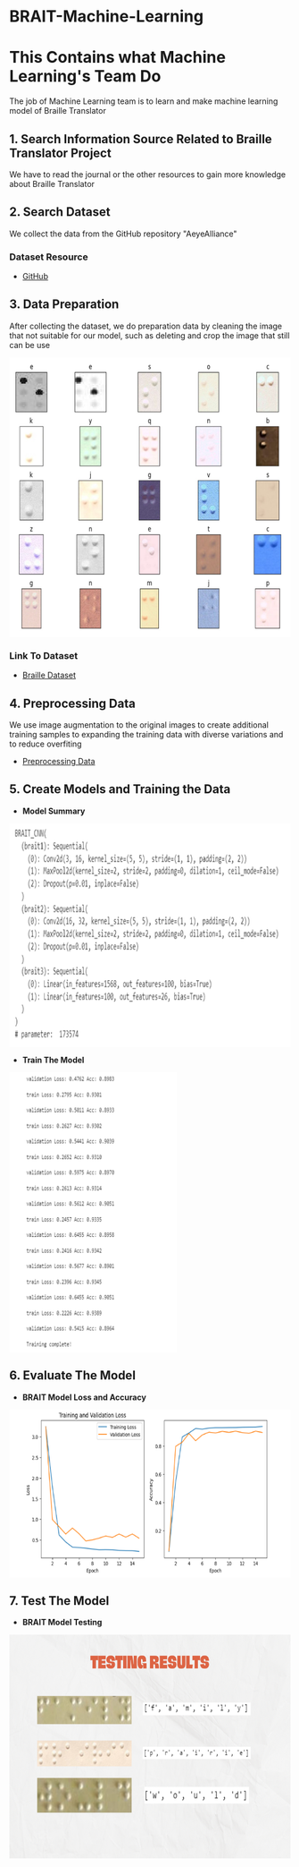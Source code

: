 # BRAIT-Machine-Learning

# This Contains what Machine Learning's Team Do 
The job of Machine Learning team is to learn and make machine learning model of Braille Translator

## 1. Search Information Source Related to Braille Translator Project
We have to read the journal or the other resources to gain more knowledge about Braille Translator

## 2. Search Dataset 
We collect the data from the GitHub repository "AeyeAlliance"
### Dataset Resource
- [GitHub](https://github.com/HelenGezahegn/aeye-alliance/tree/master/Raw%20Data/Unlabelled%2C%20Cropped%20Letters/Wan-Chun's%20Chars/More%20Chars)

## 3. Data Preparation
After collecting the dataset, we do preparation data by cleaning the image that not suitable for our model, such as deleting and crop the image that still can be use

<a href="Braille Dataset" target="blank"><img align="center" src="https://github.com/BRAIT-Braille-Translator/BRAIT-Machine-Learning/blob/main/Documentation/Dataset%20Braille.jpg" height="500" width="600" /></a>
### Link To Dataset
- [Braille Dataset](https://github.com/BRAIT-Braille-Translator/BRAIT-Machine-Learning/tree/main/BrailleDataset)

## 4. Preprocessing Data
We use image augmentation to the original images to create additional training samples to expanding the training data with diverse variations and to reduce overfiting
- [Preprocessing Data](https://github.com/BRAIT-Braille-Translator/BRAIT-Machine-Learning/blob/main/Braille%20Model/preprocessing.ipynb)

## 5. Create Models and Training the Data
* **Model Summary**
  
<a href="Model Summary" target="blank"><img align="center" src="https://github.com/BRAIT-Braille-Translator/BRAIT-Machine-Learning/blob/main/Documentation/Model%20Summary.png" height="400" width="700" /></a>

* **Train The Model**
  
<a href="BRAIT Model Loss And Accuracy" target="blank"><img align="center" src="https://github.com/BRAIT-Braille-Translator/BRAIT-Machine-Learning/blob/main/Documentation/Loss%20and%20Accuracy.png" height="500" width="300" /></a>


## 6. Evaluate The Model
* **BRAIT Model Loss and Accuracy**
  
<a href="Graphic Loss and Accuracy" target="blank"><img align="center" src="https://github.com/BRAIT-Braille-Translator/BRAIT-Machine-Learning/blob/main/Documentation/Graphic%20of%20Loss%20and%20Accuracy.png" height="300" width="600" /></a>

## 7. Test The Model
* **BRAIT Model Testing**
  
<a href="BRAIT Model Testinf" target="blank"><img align="center" src="https://github.com/BRAIT-Braille-Translator/BRAIT-Machine-Learning/blob/main/Documentation/PPT%20BRAIT%20(1).png" height="400" width="600" /></a>
